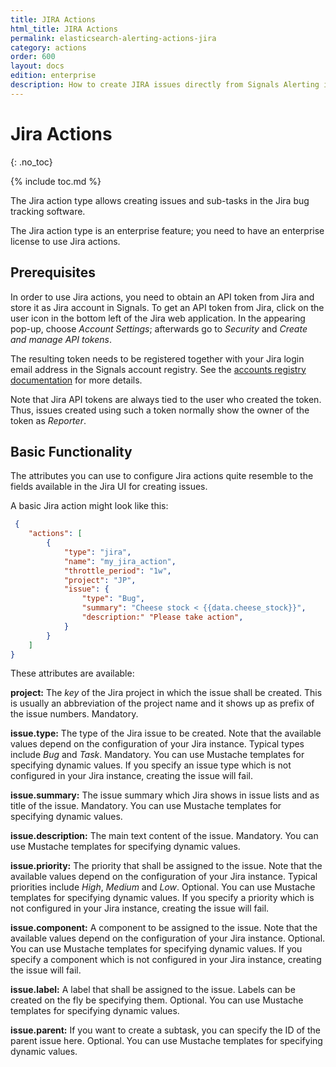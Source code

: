 ```yaml
---
title: JIRA Actions
html_title: JIRA Actions
permalink: elasticsearch-alerting-actions-jira
category: actions
order: 600
layout: docs
edition: enterprise
description: How to create JIRA issues directly from Signals Alerting if anomalies are detected.
---
```


<!--- Copyright 2020 floragunn GmbH -->

# Jira Actions
{: .no_toc}

{% include toc.md %}


The Jira action type allows creating issues and sub-tasks in the Jira bug tracking software. 

The Jira action type is an enterprise feature; you need to have an enterprise license to use Jira actions.

## Prerequisites

In order to use Jira actions, you need to obtain an API token from Jira and store it as Jira account in Signals. To get an API token from Jira, click on the user icon in the bottom left of the Jira web application. In the appearing pop-up, choose *Account Settings*; afterwards go to *Security* and *Create and manage API tokens*.

The resulting token needs to be registered together with your Jira login email address in the Signals account registry. 
See the [accounts registry documentation](accounts.md) for more details.

Note that Jira API tokens are always tied to the user who created the token. Thus, issues created using such a token normally show the owner of the token as *Reporter*.

## Basic Functionality

The attributes you can use to configure Jira actions quite resemble to the fields available in the Jira UI for creating issues. 

A basic Jira action might look like this:


<!-- {% raw %} -->
```json
 {
	"actions": [
		{
			"type": "jira",
			"name": "my_jira_action",
			"throttle_period": "1w",
			"project": "JP",
			"issue": {
				"type": "Bug",
				"summary": "Cheese stock < {{data.cheese_stock}}",
				"description:" "Please take action",
			}
		}
	]
}
```
<!-- {% endraw %} -->

These attributes are available:

**project:** The *key* of the Jira project in which the issue shall be created. This is usually an abbreviation of the project name and it shows up as prefix of the issue numbers. Mandatory.

**issue.type:** The type of the Jira issue to be created. Note that the available values depend on the configuration of your Jira instance. Typical types include *Bug* and *Task*. Mandatory. You can use Mustache templates for specifying dynamic values. If you specify an issue type which is not configured in your Jira instance, creating the issue will fail.

**issue.summary:** The issue summary which Jira shows in issue lists and as title of the issue. Mandatory. You can use Mustache templates for specifying dynamic values.

**issue.description:** The main text content of the issue. Mandatory. You can use Mustache templates for specifying dynamic values.

**issue.priority:** The priority that shall be assigned to the issue. Note that the available values depend on the configuration of your Jira instance. Typical priorities include *High*, *Medium* and *Low*. Optional. You can use Mustache templates for specifying dynamic values. If you specify a priority which is not configured in your Jira instance, creating the issue will fail.

**issue.component:** A component to be assigned to the issue. Note that the available values depend on the configuration of your Jira instance. Optional. You can use Mustache templates for specifying dynamic values. If you specify a component which is not configured in your Jira instance, creating the issue will fail.

**issue.label:** A label that shall be assigned to the issue. Labels can be created on the fly be specifying them.  Optional. You can use Mustache templates for specifying dynamic values.

**issue.parent:** If you want to create a subtask, you can specify the ID of the parent issue here. Optional. You can use Mustache templates for specifying dynamic values.


